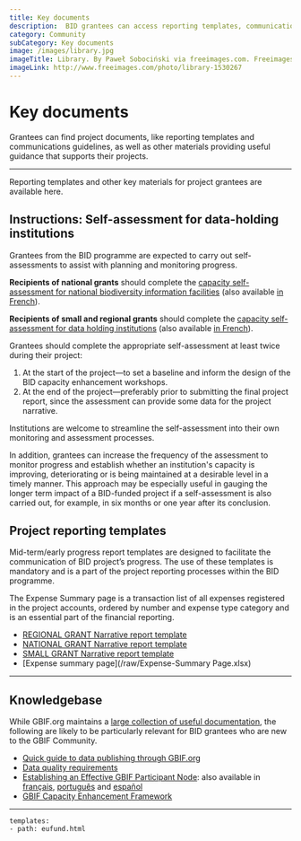 ```yaml
---
title: Key documents
description:  BID grantees can access reporting templates, communications guidelines and other key project materials.
category: Community
subCategory: Key documents
image: /images/library.jpg
imageTitle: Library. By Paweł Sobociński via freeimages.com. Freeimages content license.
imageLink: http://www.freeimages.com/photo/library-1530267
---
```

# Key documents

Grantees can find project documents, like reporting templates and communications guidelines, as well as other materials providing useful guidance that supports their projects.

<!-- toc -->
<!-- tocstop -->

-----------------------

Reporting templates and other key materials for project grantees are available here.

## Instructions: Self-assessment for data-holding institutions

Grantees from the BID programme are expected to carry out self-assessments to assist with planning and monitoring progress.

**Recipients of national grants** should complete the [capacity self-assessment for national biodiversity information facilities](http://www.gbif.org/resource/82277) (also available [in French](http://www.gbif.org/resource/82782)). 

**Recipients of small and regional grants** should complete the [capacity self-assessment for data holding institutions](http://www.gbif.org/resource/82785) (also available [in French](http://www.gbif.org/resource/82813)). 

Grantees should complete the appropriate self-assessment at least twice during their project:

1. At the start of the project—to set a baseline and inform the design of the BID capacity enhancement workshops.
2. At the end of the project—preferably prior to submitting the final project report, since the assessment can provide some data for the project narrative. 

Institutions are welcome to streamline the self-assessment into their own monitoring and assessment processes. 

In addition, grantees can increase the frequency of the assessment to monitor progress and establish whether an institution's capacity is improving, deteriorating or is being maintained at a desirable level in a timely manner. This approach may be especially useful in gauging the longer term impact of a BID-funded  project if a self-assessment is also carried out, for example, in six months or one year after its conclusion. 

## Project reporting templates

Mid-term/early progress report templates are designed to facilitate the communication of BID project’s progress. The use of these templates is mandatory and is a part of the project reporting processes within the BID programme.

The Expense Summary page is a transaction list of all expenses registered in the project accounts, ordered by number and expense type category and is an essential part of the financial reporting.

+ [REGIONAL GRANT Narrative report template](/raw/BID-AF2015-REG_narrative_report_template.doc)
+ [NATIONAL GRANT Narrative report template](/raw/BID-AF2015-NAC_narrative_report_template.doc)
+ [SMALL GRANT Narrative report template](/raw/BID-AF2015-SMA_narrative_report_template.doc)
+ [Expense summary page](/raw/Expense-Summary Page.xlsx)

-----------

## Knowledgebase

While GBIF.org maintains a [large collection of useful documentation](http://www.gbif.org/resources), the following are likely to be particularly relevant for BID grantees who are new to the GBIF Community.        

+ [Quick guide to data publishing through GBIF.org](http://www.gbif.org/publishing-data/quick-guide)
+ [Data quality requirements](http://www.gbif.org/publishing-data/quality)
+ [Establishing an Effective GBIF Participant Node](http://www.gbif.org/resource/80925): also available in [français](http://www.gbif.org/resource/82147), [português](http://www.gbif.org/resource/82231) and [español](http://www.gbif.org/resource/82186)
+ [GBIF Capacity Enhancement Framework](http://www.gbif.org/resource/80954)

-----------

```styledYaml
templates:
- path: eufund.html
```

